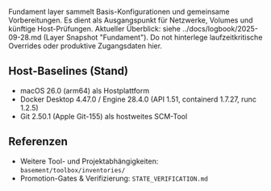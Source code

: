 Fundament layer sammelt Basis-Konfigurationen und gemeinsame Vorbereitungen.
Es dient als Ausgangspunkt für Netzwerke, Volumes und künftige Host-Prüfungen.
Aktueller Überblick: siehe ../docs/logbook/2025-09-28.md (Layer Snapshot "Fundament").
Do not hinterlege laufzeitkritische Overrides oder produktive Zugangsdaten hier.

## Host-Baselines (Stand)
- macOS 26.0 (arm64) als Hostplattform
- Docker Desktop 4.47.0 / Engine 28.4.0 (API 1.51, containerd 1.7.27, runc 1.2.5)
- Git 2.50.1 (Apple Git-155) als hostweites SCM-Tool

## Referenzen
- Weitere Tool- und Projektabhängigkeiten: `basement/toolbox/inventories/`
- Promotion-Gates & Verifizierung: `STATE_VERIFICATION.md`
